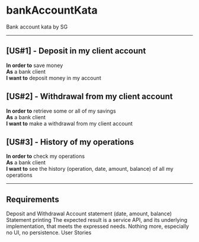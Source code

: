 # bankAccountKata
Bank account kata by SG

---

## [US#1] - Deposit in my client account
**In order to** save money\
**As** a bank client\
**I want to** deposit money in my account

## [US#2] - Withdrawal from my client account
**In order to** retrieve some or all of my savings\
**As** a bank client\
**I want to** make a withdrawal from my client account

## [US#3] - History of my operations
**In order to** check my operations\
**As** a bank client\
**I want to** see the history (operation, date, amount, balance) of all my operations

---

Requirements
---

Deposit and Withdrawal
Account statement (date, amount, balance)
Statement printing
The expected result is a service API, and its underlying implementation, that meets the expressed needs.
Nothing more, especially no UI, no persistence.
User Stories
